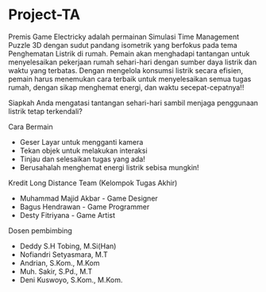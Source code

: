 # Project-TA

Premis Game
Electricky adalah permainan Simulasi Time Management Puzzle 3D dengan sudut pandang isometrik yang berfokus pada tema Penghematan Listrik di rumah. Pemain akan menghadapi tantangan untuk menyelesaikan pekerjaan rumah sehari-hari dengan sumber daya listrik dan waktu yang terbatas. Dengan mengelola konsumsi listrik secara efisien, pemain harus menemukan cara terbaik untuk menyelesaikan semua tugas rumah, dengan sikap menghemat energi, dan waktu secepat-cepatnya!!

Siapkah Anda mengatasi tantangan sehari-hari sambil menjaga penggunaan listrik tetap terkendali? 

Cara Bermain
<ul>
 <li>Geser Layar untuk mengganti kamera</li>
 <li>Tekan objek untuk melakukan interaksi</li>
 <li>Tinjau dan selesaikan tugas yang ada!</li>
 <li>Berusahalah menghemat energi listrik sebisa mungkin!</li>
</ul>

Kredit
Long Distance Team (Kelompok Tugas Akhir)
<ul>
 <li>Muhammad Majid Akbar - Game Designer</li>
 <li>Bagus Hendrawan - Game Programmer</li>
 <li>Desty Fitriyana - Game Artist</li>
</ul>

Dosen pembimbing
<ul>
 <li>Deddy S.H Tobing, M.Si(Han)</li>
 <li>Nofiandri Setyasmara, M.T</li>
 <li>Andrian, S.Kom., M.Kom</li>
 <li>Muh. Sakir, S.Pd., M.T</li>
 <li>Deni Kuswoyo, S.Kom., M.Kom.</li>
</ul>
